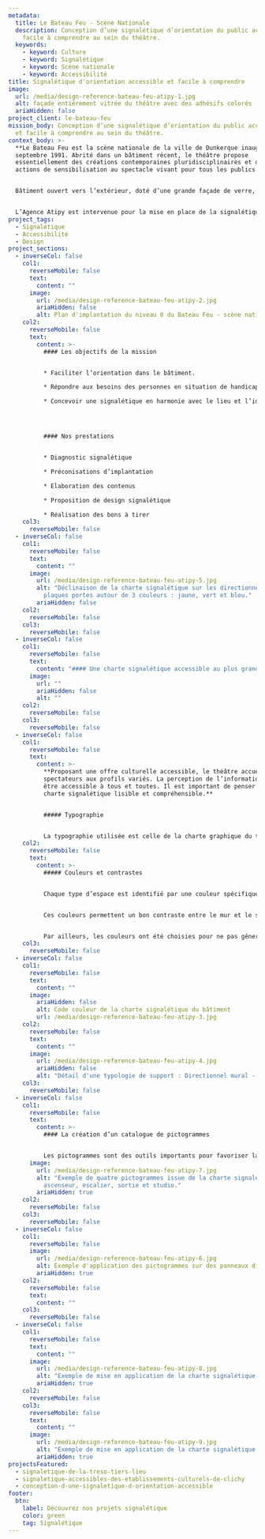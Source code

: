 ```yaml
---
metadata:
  title: Le Bateau Feu - Scène Nationale
  description: Conception d’une signalétique d’orientation du public accessible et
    facile à comprendre au sein du théâtre.
  keywords:
    - keyword: Culture
    - keyword: Signalétique
    - keyword: Scène nationale
    - keyword: Accessibilité
title: Signalétique d'orientation accessible et facile à comprendre
image:
  url: /media/design-reference-bateau-feu-atipy-1.jpg
  alt: façade entièrement vitrée du théâtre avec des adhésifs colorés
  ariaHidden: false
project_client: le-bateau-feu
mission_body: Conception d’une signalétique d’orientation du public accessible
  et facile à comprendre au sein du théâtre.
context_body: >-
  **Le Bateau Feu est la scène nationale de la ville de Dunkerque inaugurée en
  septembre 1991. Abrité dans un bâtiment récent, le théâtre propose
  essentiellement des créations contemporaines pluridisciplinaires et des
  actions de sensibilisation au spectacle vivant pour tous les publics.**


  Bâtiment ouvert vers l’extérieur, doté d’une grande façade de verre, Le Bateau Feu offre deux salles de spectacles pouvant accueillir 900 personnes. Orienter les visiteurs, artistes et prestataires est une nécessité dans un bâtiment de cette dimension.


  L’Agence Atipy est intervenue pour la mise en place de la signalétique d’orientation et d’identification du théâtre.
project_tags:
  - Signalétique
  - Accessibilité
  - Design
project_sections:
  - inverseCol: false
    col1:
      reverseMobile: false
      text:
        content: ""
      image:
        url: /media/design-reference-bateau-feu-atipy-2.jpg
        ariaHidden: false
        alt: Plan d'implantation du niveau 0 du Bateau Feu - scène nationale
    col2:
      reverseMobile: false
      text:
        content: >-
          #### Les objectifs de la mission


          * Faciliter l’orientation dans le bâtiment.

          * Répondre aux besoins des personnes en situation de handicap.

          * Concevoir une signalétique en harmonie avec le lieu et l’identité visuelle propre au Bateau Feu.




          #### Nos prestations


          * Diagnostic signalétique

          * Préconisations d’implantation

          * Elaboration des contenus

          * Proposition de design signalétique

          * Réalisation des bons à tirer
    col3:
      reverseMobile: false
  - inverseCol: false
    col1:
      reverseMobile: false
      text:
        content: ""
      image:
        url: /media/design-reference-bateau-feu-atipy-5.jpg
        alt: "Déclinaison de la charte signalétique sur les directionnelles et les
          plaques portes autour de 3 couleurs : jaune, vert et bleu."
        ariaHidden: false
    col2:
      reverseMobile: false
    col3:
      reverseMobile: false
  - inverseCol: false
    col1:
      reverseMobile: false
      text:
        content: "#### Une charte signalétique accessible au plus grand nombre"
      image:
        url: ""
        ariaHidden: false
        alt: ""
    col2:
      reverseMobile: false
    col3:
      reverseMobile: false
  - inverseCol: false
    col1:
      reverseMobile: false
      text:
        content: >-
          **Proposant une offre culturelle accessible, le théâtre accueille des
          spectateurs aux profils variés. La perception de l’information doit
          être accessible à tous et toutes. Il est important de penser une
          charte signalétique lisible et compréhensible.**


          ##### Typographie


          La typographie utilisée est celle de la charte graphique du théâtre&nbsp;: Avenir. Avenir est une typographie linéale facile à lire. La hauteur des caractères allant de 2 à 4 centimètres apporte un bon confort de lecture.
    col2:
      reverseMobile: false
      text:
        content: >-
          ##### Couleurs et contrastes


          Chaque type d’espace est identifié par une couleur spécifique. Les salles de spectacles sont indiquées en jaune. Les services (toilettes, vestiaires) sont indiqués en bleu. Les espaces de circulation sont indiqués en vert (sortie, escaliers, ascenseur). Et enfin, les zones techniques et coulisses sont indiqués en blanc.


          Ces couleurs permettent un bon contraste entre le mur et le support, ainsi qu’entre le texte et la couleur de fond. Cela favorise une bonne visibilité des panneaux de signalétique et une bonne lisibilité.


          Par ailleurs, les couleurs ont été choisies pour ne pas gêner la lecture des personnes daltoniennes. Des tests de conversion de couleurs ont été réalisés pour différents types de perception : protanopie, tritanopie…
    col3:
      reverseMobile: false
  - inverseCol: false
    col1:
      reverseMobile: false
      text:
        content: ""
      image:
        ariaHidden: false
        alt: Code couleur de la charte signalétique du bâtiment
        url: /media/design-reference-bateau-feu-atipy-3.jpg
    col2:
      reverseMobile: false
      text:
        content: ""
      image:
        url: /media/design-reference-bateau-feu-atipy-4.jpg
        ariaHidden: false
        alt: "Détail d'une typologie de support : Directionnel mural - Grand format"
    col3:
      reverseMobile: false
  - inverseCol: false
    col1:
      reverseMobile: false
      text:
        content: >-
          #### La création d’un catalogue de pictogrammes


          Les pictogrammes sont des outils importants pour favoriser la bonne compréhension des informations. Au delà de leur aspect ludiques, ils sont utiles pour les non-lecteurs : enfants, troubles DYS, langue étrangère… Chaque espace est identifié par un pictogramme conçu spécifiquement pour Le Bateau Feu. Les pictogrammes sont contrastés et faciles à comprendre.
      image:
        url: /media/design-reference-bateau-feu-atipy-7.jpg
        alt: "Exemple de quatre pictogrammes issue de la charte signalétique :
          ascenseur, escalier, sortie et studio."
        ariaHidden: true
    col2:
      reverseMobile: false
    col3:
      reverseMobile: false
  - inverseCol: false
    col1:
      reverseMobile: false
      image:
        url: /media/design-reference-bateau-feu-atipy-6.jpg
        alt: Exemple d'application des pictogrammes sur des panneaux directionnels
        ariaHidden: true
    col2:
      reverseMobile: false
      text:
        content: ""
    col3:
      reverseMobile: false
  - inverseCol: false
    col1:
      reverseMobile: false
      text:
        content: ""
      image:
        url: /media/design-reference-bateau-feu-atipy-8.jpg
        alt: "Exemple de mise en application de la charte signalétique "
        ariaHidden: true
    col2:
      reverseMobile: false
    col3:
      reverseMobile: false
      text:
        content: ""
      image:
        url: /media/design-reference-bateau-feu-atipy-9.jpg
        alt: "Exemple de mise en application de la charte signalétique "
        ariaHidden: true
projectsFeatured:
  - signaletique-de-la-treso-tiers-lieu
  - signaletique-accessibles-des-etablissements-culturels-de-clichy
  - conception-d-une-signaletique-d-orientation-accessible
footer:
  btn:
    label: Découvrez nos projets signalétique
    color: green
    tag: Signalétique
---
```

